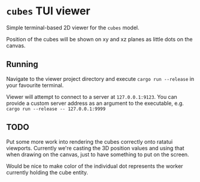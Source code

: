 # `cubes` TUI viewer

Simple terminal-based 2D viewer for the `cubes` model.

Position of the cubes will be shown on xy and xz planes as little dots on the
canvas.


## Running

Navigate to the viewer project directory and execute `cargo run --release` in
your favourite terminal.

Viewer will attempt to connect to a server at `127.0.0.1:9123`. You can provide
a custom server address as an argument to the executable, e.g.
`cargo run --release -- 127.0.0.1:9999`

## TODO

Put some more work into rendering the cubes correctly onto ratatui viewports.
Currently we're casting the 3D position values and using that when drawing on
the canvas, just to have something to put on the screen.

Would be nice to make color of the individual dot represents the worker
currently holding the cube entity.

